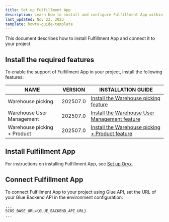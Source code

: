 ```yaml
---
title: Set up Fulfillment App
description: Learn how to install and configure Fulfillment App within your Spryker Unified Commerce projects.
last_updated: Nov 23, 2023
template: howto-guide-template
---
```


This document describes how to install Fulfillment App and connect it to your project.

## Install the required features

To enable the support of Fulfillment App in your project, install the following features:

| NAME  | VERSION          | INSTALLATION GUIDE |
|----------|------------------|--------------------|
| Warehouse picking               | 202507.0 | [Install the Warehouse picking feature](/docs/pbc/all/warehouse-management-system/latest/unified-commerce/install-and-upgrade/install-the-warehouse-picking-feature.html)                     |
| Warehouse User Management               | 202507.0 | [Install the Warehouse User Management feature](/docs/pbc/all/warehouse-management-system/latest/unified-commerce/install-and-upgrade/install-the-warehouse-user-management-feature.html)                     |
| Warehouse picking + Product               | 202507.0 | [Install the Warehouse picking + Product feature](/docs/pbc/all/warehouse-management-system/latest/unified-commerce/install-and-upgrade/install-the-warehouse-picking-product-feature.html)                     |

## Install Fulfillment App

For instructions on installing Fulfillment App, see [Set up Oryx](/docs/dg/dev/frontend-development/latest/oryx/getting-started/set-up-oryx.html).

## Connect Fulfillment App

To connect Fulfillment App to your project using Glue API, set the URL of your Glue Backend API in the environment configuration:

```text
...
SCOS_BASE_URL={GLUE_BACKEND_API_URL}
...
```

